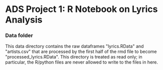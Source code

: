 # ADS Project 1: R Notebook on Lyrics Analysis
### Data folder

This data directory contains the raw dataframes "lyrics.RData" and "artists.csv" that are processed by the first half of the rmd file to become "processed_lyrics.RData". This directory is treated as read only; in particular, the R/python files are never allowed to write to the files in here.

